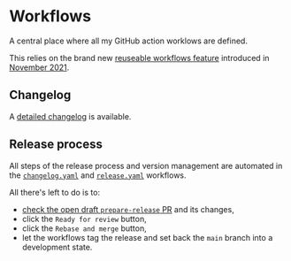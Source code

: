 # Workflows

A central place where all my GitHub action worklows are defined.

This relies on the brand new
[reuseable workflows feature](https://docs.github.com/en/actions/learn-github-actions/reusing-workflows)
introduced in
[November 2021](https://github.blog/changelog/2021-11-24-github-actions-reusable-workflows-are-generally-available/).

## Changelog

A [detailed changelog](changelog.md) is available.

## Release process

All steps of the release process and version management are automated in the
[`changelog.yaml`](https://github.com/kdeldycke/workflows/blob/main/.github/workflows/changelog.yaml)
and [`release.yaml`](https://github.com/kdeldycke/workflows/blob/main/.github/workflows/release.yaml)
workflows.

All there's left to do is to:

- [check the open draft `prepare-release` PR](https://github.com/kdeldycke/workflows/pulls?q=is%3Apr+is%3Aopen+head%3Aprepare-release) and its changes,
- click the `Ready for review` button,
- click the `Rebase and merge` button,
- let the workflows tag the release and set back the `main` branch into a development state.
